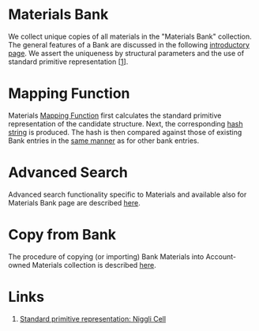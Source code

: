 # Materials Bank

We collect unique copies of all materials in the "Materials Bank" collection. The general features of a Bank are discussed in the following [introductory page](/entities-general/bank.md). We assert the uniqueness by structural parameters and the use of standard primitive representation [[1](#links)].

# Mapping Function

Materials [Mapping Function](/entities-general/bank.md#bank-mapping-function) first calculates the standard primitive representation of the candidate structure. Next, the corresponding [hash string](/entities-general/bank.md#hash-strings) is produced. The hash is then compared against those of existing Bank entries in the [same manner](/entities-general/bank.md) as for other bank entries.

# Advanced Search

Advanced search functionality specific to Materials and available also for Materials Bank page are described [here](actions/advanced-search.md).

# Copy from Bank

The procedure of copying (or importing) Bank Materials into Account-owned Materials collection is described [here](actions/copy-bank.md).

# Links

1. [Standard primitive representation: Niggli Cell](https://nvlpubs.nist.gov/nistpubs/sp958-lide/188-190.pdf)
